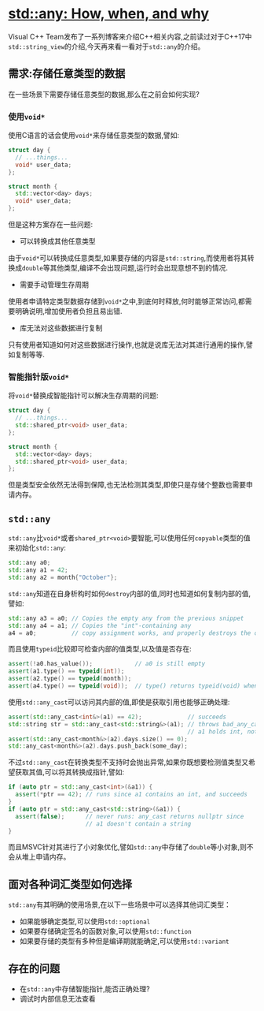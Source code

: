 # [std::any: How, when, and why](https://blogs.msdn.microsoft.com/vcblog/2018/10/04/stdany-how-when-and-why/)

Visual C++ Team发布了一系列博客来介绍C++相关内容,之前读过对于C++17中`std::string_view`的介绍,今天再来看一看对于`std::any`的介绍。

## 需求:存储任意类型的数据

在一些场景下需要存储任意类型的数据,那么在之前会如何实现?

### 使用`void*`

使用C语言的话会使用`void*`来存储任意类型的数据,譬如:

```C++
struct day {
  // ...things...
  void* user_data;
};

struct month {
  std::vector<day> days;
  void* user_data;
};
```

但是这种方案存在一些问题:

- 可以转换成其他任意类型

由于`void*`可以转换成任意类型,如果要存储的内容是`std::string`,而使用者将其转换成`double`等其他类型,编译不会出现问题,运行时会出现意想不到的情况.

- 需要手动管理生存周期

使用者申请特定类型数据存储到`void*`之中,到底何时释放,何时能够正常访问,都需要明确说明,增加使用者负担且易出错.

- 库无法对这些数据进行复制

只有使用者知道如何对这些数据进行操作,也就是说库无法对其进行通用的操作,譬如复制等等.

### 智能指针版`void*`

将`void*`替换成智能指针可以解决生存周期的问题:

```C++
struct day {
  // ...things...
  std::shared_ptr<void> user_data;
};

struct month {
  std::vector<day> days;
  std::shared_ptr<void> user_data;
};
```

但是类型安全依然无法得到保障,也无法检测其类型,即使只是存储个整数也需要申请内存。

## `std::any`

`std::any`比`void*`或者`shared_ptr<void>`要智能,可以使用任何`copyable`类型的值来初始化`std::any`:

```C++
std::any a0;
std::any a1 = 42;
std::any a2 = month{"October"};
```

`std::any`知道在自身析构时如何`destroy`内部的值,同时也知道如何复制内部的值,譬如:

```C++
std::any a3 = a0; // Copies the empty any from the previous snippet
std::any a4 = a1; // Copies the "int"-containing any
a4 = a0;          // copy assignment works, and properly destroys the old value
```

而且使用`typeid`比较即可检查内部的值类型,以及值是否存在:

```C++
assert(!a0.has_value());            // a0 is still empty
assert(a1.type() == typeid(int));
assert(a2.type() == typeid(month));
assert(a4.type() == typeid(void));  // type() returns typeid(void) when empty
```

使用`std::any_cast`可以访问其内部的值,即使是获取引用也能够正确处理:

```C++
assert(std::any_cast<int&>(a1) == 42);             // succeeds
std::string str = std::any_cast<std::string&>(a1); // throws bad_any_cast since
                                                   // a1 holds int, not string
assert(std::any_cast<month&>(a2).days.size() == 0);
std::any_cast<month&>(a2).days.push_back(some_day);
```

不过`std::any_cast`在转换类型不支持时会抛出异常,如果你既想要检测值类型又希望获取其值,可以将其转换成指针,譬如:

```C++
if (auto ptr = std::any_cast<int>(&a1)) {
  assert(*ptr == 42); // runs since a1 contains an int, and succeeds
}
if (auto ptr = std::any_cast<std::string>(&a1)) {
  assert(false);      // never runs: any_cast returns nullptr since
                      // a1 doesn't contain a string
}
```

而且MSVC针对其进行了小对象优化,譬如`std::any`中存储了`double`等小对象,则不会从堆上申请内存。

## 面对各种词汇类型如何选择

`std::any`有其明确的使用场景,在以下一些场景中可以选择其他词汇类型：

- 如果能够确定类型,可以使用`std::optional`
- 如果要存储确定签名的函数对象,可以使用`std::function`
- 如果要存储的类型有多种但是编译期就能确定,可以使用`std::variant`

## 存在的问题

- 在`std::any`中存储智能指针,能否正确处理?
- 调试时内部信息无法查看
